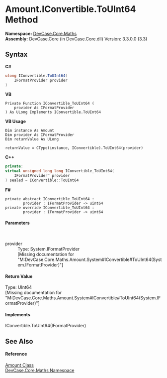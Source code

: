 # Amount.IConvertible.ToUInt64 Method 
 

**Namespace:**&nbsp;<a href="N_DevCase_Core_Maths">DevCase.Core.Maths</a><br />**Assembly:**&nbsp;DevCase.Core (in DevCase.Core.dll) Version: 3.3.0.0 (3.3)

## Syntax

**C#**<br />
``` C#
ulong IConvertible.ToUInt64(
	IFormatProvider provider
)
```

**VB**<br />
``` VB
Private Function IConvertible_ToUInt64 ( 
	provider As IFormatProvider
) As ULong Implements IConvertible.ToUInt64
```

**VB Usage**<br />
``` VB Usage
Dim instance As Amount
Dim provider As IFormatProvider
Dim returnValue As ULong

returnValue = CType(instance, IConvertible).ToUInt64(provider)
```

**C++**<br />
``` C++
private:
virtual unsigned long long IConvertible_ToUInt64(
	IFormatProvider^ provider
) sealed = IConvertible::ToUInt64
```

**F#**<br />
``` F#
private abstract IConvertible_ToUInt64 : 
        provider : IFormatProvider -> uint64 
private override IConvertible_ToUInt64 : 
        provider : IFormatProvider -> uint64 
```


#### Parameters
&nbsp;<dl><dt>provider</dt><dd>Type: System.IFormatProvider<br />\[Missing <param name="provider"/> documentation for "M:DevCase.Core.Maths.Amount.System#IConvertible#ToUInt64(System.IFormatProvider)"\]</dd></dl>

#### Return Value
Type: UInt64<br />\[Missing <returns> documentation for "M:DevCase.Core.Maths.Amount.System#IConvertible#ToUInt64(System.IFormatProvider)"\]

#### Implements
IConvertible.ToUInt64(IFormatProvider)<br />

## See Also


#### Reference
<a href="T_DevCase_Core_Maths_Amount">Amount Class</a><br /><a href="N_DevCase_Core_Maths">DevCase.Core.Maths Namespace</a><br />